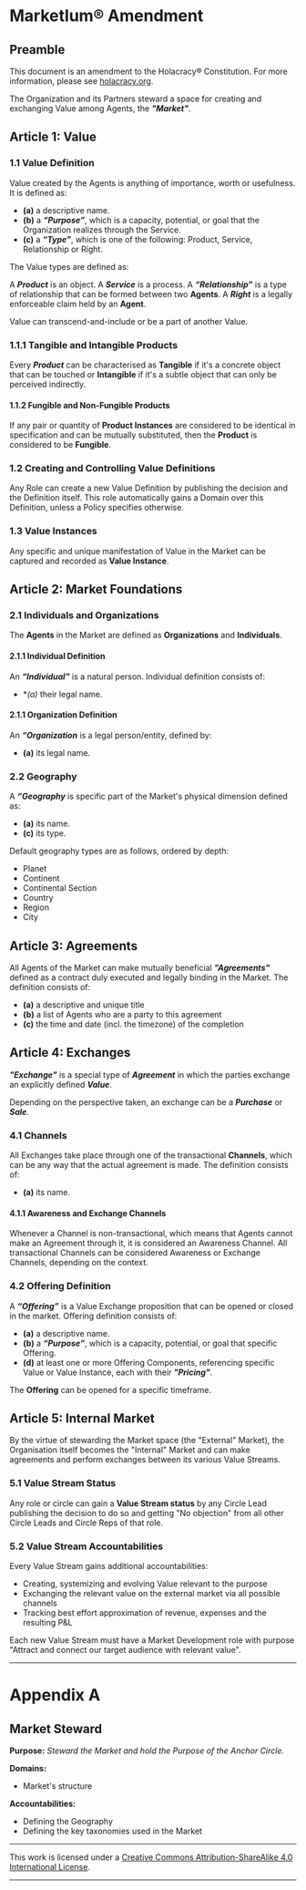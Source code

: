 # **Marketlum® Amendment**

## Preamble

This document is an amendment to the Holacracy® Constitution. For more information, please see <a rel="license" href="https://holacracy.org">holacracy.org</a>.

The Organization and its Partners steward a space for creating and exchanging Value among Agents, the ***"Market"***.

## Article 1: Value

### 1.1 Value Definition

Value created by the Agents is anything of importance, worth or usefulness. It is defined as:

- **(a)** a descriptive name.
- **(b)** a ***“Purpose”***, which is a capacity, potential, or goal that the Organization realizes through the Service.
- **(c)** a ***“Type”***, which is one of the following: Product, Service, Relationship or Right.

The Value types are defined as:

A ***Product*** is an object.
A ***Service*** is a process.
A ***“Relationship”*** is a type of relationship that can be formed between two **Agents**.
A ***Right*** is a legally enforceable claim held by an **Agent**.

Value can transcend-and-include or be a part of another Value.

### 1.1.1 Tangible and Intangible Products

Every ***Product*** can be characterised as **Tangible** if it's a concrete object that can be touched or **Intangible** if it's a subtle object that can only be perceived indirectly.

#### 1.1.2 Fungible and Non-Fungible Products

If any pair or quantity of **Product Instances** are considered to be identical in specification and can be mutually substituted, then the **Product** is considered to be **Fungible**.

### 1.2 Creating and Controlling Value Definitions

Any Role can create a new Value Definition by publishing the decision and the Definition itself. This role automatically gains a Domain over this Definition, unless a Policy specifies otherwise.

### 1.3 Value Instances

Any specific and unique manifestation of Value in the Market can be captured and recorded as **Value Instance**.

## Article 2: Market Foundations

### 2.1 Individuals and Organizations

The **Agents** in the Market are defined as **Organizations** and **Individuals**.

#### 2.1.1 Individual Definition

An ***“Individual”*** is a natural person. Individual definition consists of:

- **(a)* their legal name.

#### 2.1.1 Organization Definition

An ***“Organization*** is a legal person/entity, defined by:

- **(a)** its legal name.

### 2.2 Geography

A ***“Geography*** is specific part of the Market's physical dimension defined as:

- **(a)** its name.
- **(c)** its type.

Default geography types are as follows, ordered by depth:

- Planet
- Continent
- Continental Section
- Country
- Region
- City

## Article 3: Agreements

All Agents of the Market can make mutually beneficial ***"Agreements"*** defined as a contract duly executed and legally binding in the Market. The definition consists of:

- **(a)** a descriptive and unique title
- **(b)** a list of Agents who are a party to this agreement
- **(c)** the time and date (incl. the timezone) of the completion

## Article 4: Exchanges

***"Exchange"*** is a special type of ***Agreement*** in which the parties exchange an explicitly defined ***Value***.

Depending on the perspective taken, an exchange can be a ***Purchase*** or ***Sale***.

### 4.1 Channels

All Exchanges take place through one of the transactional **Channels**, which can be any way that the actual agreement is made. The definition consists of:

- **(a)** its name.

#### 4.1.1 Awareness and Exchange Channels

Whenever a Channel is non-transactional, which means that Agents cannot make an Agreement through it, it is considered an Awareness Channel. All transactional Channels can be considered Awareness or Exchange Channels, depending on the context.

### 4.2 Offering Definition

A ***“Offering”*** is a Value Exchange proposition that can be opened or closed in the market. Offering definition consists of:

- **(a)** a descriptive name.
- **(b)** a ***“Purpose”***, which is a capacity, potential, or goal that specific Offering.
- **(d)** at least one or more Offering Components, referencing specific Value or Value Instance, each with their ***"Pricing"***.

The **Offering** can be opened for a specific timeframe.

## Article 5: Internal Market

By the virtue of stewarding the Market space (the "External" Market), the Organisation itself becomes the "Internal" Market and can make agreements and perform exchanges between its various Value Streams.

### 5.1 Value Stream Status

Any role or circle can gain a **Value Stream status** by any Circle Lead publishing the decision to do so and getting "No objection" from all other Circle Leads and Circle Reps of that role.

### 5.2 Value Stream Accountabilities

Every Value Stream gains additional accountabilities:

- Creating, systemizing and evolving Value relevant to the purpose
- Exchanging the relevant value on the external market via all possible channels
- Tracking best effort approximation of revenue, expenses and the resulting P&L

Each new Value Stream must have a Market Development role with purpose "Attract and connect our target audience with relevant value".

---

# **Appendix A**

## Market Steward

**Purpose:** _Steward the Market and hold the Purpose of the Anchor Circle._

**Domains:**

- Market's structure

**Accountabilities:**

- Defining the Geography
- Defining the key taxonomies used in the Market

---

This work is licensed under a <a rel="license" href="http://creativecommons.org/licenses/by-sa/4.0/">Creative Commons Attribution-ShareAlike 4.0 International License</a>.

---
